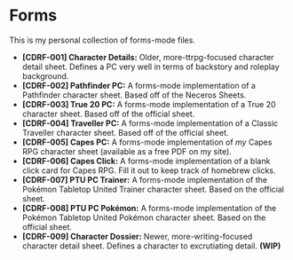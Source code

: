 # Forms

This is my personal collection of forms-mode files.

* **[CDRF-001] Character Details:** Older, more-ttrpg-focused
  character detail sheet. Defines a PC very well in terms of backstory
  and roleplay background.
* **[CDRF-002] Pathfinder PC:** A forms-mode implementation of a
  Pathfinder character sheet. Based off of the Neceros Sheets.
* **[CDRF-003] True 20 PC:** A forms-mode implementation of a True 20
  character sheet. Based off of the official sheet.
* **[CDRF-004] Traveller PC:** A forms-mode implementation of a Classic
  Traveller character sheet. Based off of the official sheet.
* **[CDRF-005] Capes PC:** A forms-mode implementation of _my_ Capes
  RPG character sheet (available as a free PDF on my site).
* **[CDRF-006] Capes Click:** A forms-mode implementation of a blank
  click card for Capes RPG. Fill it out to keep track of homebrew
  clicks.
* **[CDRF-007] PTU PC Trainer:** A forms-mode implementation of the
  Pokémon Tabletop United Trainer character sheet. Based on the
  official sheet.
* **[CDRF-008] PTU PC Pokémon:** A forms-mode implementation of the
  Pokémon Tabletop United Pokémon character sheet. Based on the
  official sheet.
* **[CDRF-009] Character Dossier:** Newer, more-writing-focused
  character detail sheet. Defines a character to excrutiating detail. **(WIP)**
